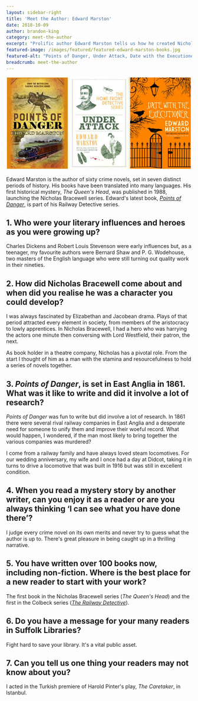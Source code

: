 ```yaml
---
layout: sidebar-right
title: 'Meet the Author: Edward Marston'
date: 2018-10-09
author: brandon-king
category: meet-the-author
excerpt: "Prolific author Edward Marston tells us how he created Nicholas Bracewell and how he came to write a series of railway crime novels."
featured-image: /images/featured/featured-edward-marston-books.jpg
featured-alt: "Points of Danger, Under Attack, Date with the Executioner"
breadcrumb: meet-the-author
---
```


![Points of Danger, Under Attack, Date with the Executioner](/images/featured/featured-edward-marston-books.jpg)

Edward Marston is the author of sixty crime novels, set in seven distinct periods of history. His books have been translated into many languages. His first historical mystery, <cite>The Queen's Head</cite>, was published in 1988, launching the Nicholas Bracewell series. Edward's latest book, [<cite>Points of Danger</cite>](https://suffolk.spydus.co.uk/cgi-bin/spydus.exe/ENQ/OPAC/BIBENQ?BRN=2440789), is part of his Railway Detective series.

## 1. Who were your literary influences and heroes as you were growing up?

Charles Dickens and Robert Louis Stevenson were early influences but, as a teenager, my favourite authors were Bernard Shaw and P. G. Wodehouse, two masters of the English language who were still turning out quality work in their nineties.

## 2. How did Nicholas Bracewell come about and when did you realise he was a character you could develop?

I was always fascinated by Elizabethan and Jacobean drama. Plays of that period attracted every element in society, from members of the aristocracy to lowly apprentices. In Nicholas Bracewell, I had a hero who was harrying the actors one minute then conversing with Lord Westfield, their patron, the next.

As book holder in a theatre company, Nicholas has a pivotal role. From the start I thought of him as a man with the stamina and resourcefulness to hold a series of novels together.

## 3. <cite>Points of Danger</cite>, is set in East Anglia in 1861. What was it like to write and did it involve a lot of research?

<cite>Points of Danger</cite> was fun to write but did involve a lot of research. In 1861 there were several rival railway companies in East Anglia and a desperate need for someone to unify them and improve their woeful record. What would happen, I wondered, if the man most likely to bring together the various companies was murdered?

I come from a railway family and have always loved steam locomotives. For our wedding anniversary, my wife and I once had a day at Didcot, taking it in turns to drive a locomotive that was built in 1916 but was still in excellent condition.

## 4. When you read a mystery story by another writer, can you enjoy it as a reader or are you always thinking ‘I can see what you have done there’?

I judge every crime novel on its own merits and never try to guess what the author is up to. There's great pleasure in being caught up in a thrilling narrative.

## 5. You have written over 100 books now, including non-fiction. Where is the best place for a new reader to start with your work?

The first book in the Nicholas Bracewell series (<cite>The Queen's Head</cite>) and the first in the Colbeck series ([<cite>The Railway Detective</cite>](https://suffolk.spydus.co.uk/cgi-bin/spydus.exe/ENQ/OPAC/BIBENQ?BRN=65941)).

## 6. Do you have a message for your many readers in Suffolk Libraries?

Fight hard to save your library. It's a vital public asset.

## 7. Can you tell us one thing your readers may not know about you?

I acted in the Turkish premiere of Harold Pinter's play, <cite>The Caretaker</cite>, in Istanbul.
